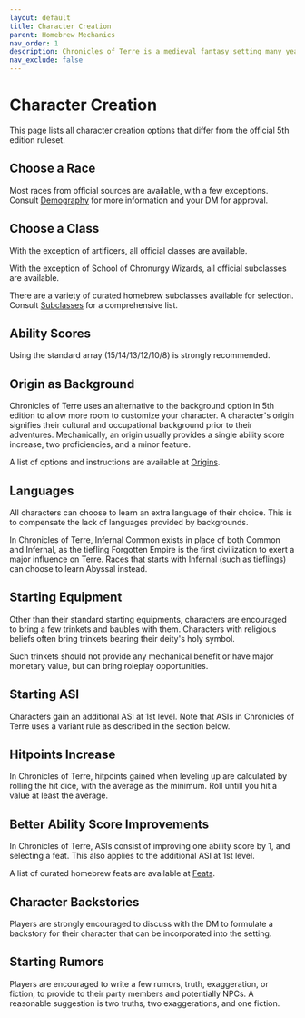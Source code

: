 ```yaml
---
layout: default
title: Character Creation
parent: Homebrew Mechanics
nav_order: 1
description: Chronicles of Terre is a medieval fantasy setting many years in the writing.
nav_exclude: false
---
```


# Character Creation

This page lists all character creation options that differ from the official 5th edition ruleset.

## Choose a Race

Most races from official sources are available, with a few exceptions. Consult [Demography](../demography) for more information and your DM for approval.

## Choose a Class

With the exception of artificers, all official classes are available.

With the exception of School of Chronurgy Wizards, all official subclasses are available.

There are a variety of curated homebrew subclasses available for selection. Consult [Subclasses](../subclasses/Subclasses) for a comprehensive list.

## Ability Scores

Using the standard array (15/14/13/12/10/8) is strongly recommended.

## Origin as Background

Chronicles of Terre uses an alternative to the background option in 5th edition to allow more room to customize your character. A character's origin signifies their cultural and occupational background prior to their adventures. Mechanically, an origin usually provides a single ability score increase, two proficiencies, and a minor feature.

A list of options and instructions are available at [Origins](Origins).

## Languages

All characters can choose to learn an extra language of their choice. This is to compensate the lack of languages provided by backgrounds.

In Chronicles of Terre, Infernal Common exists in place of both Common and Infernal, as the tiefling Forgotten Empire is the first civilization to exert a major influence on Terre. Races that starts with Infernal (such as tieflings) can choose to learn Abyssal instead.

## Starting Equipment

Other than their standard starting equipments, characters are encouraged to bring a few trinkets and baubles with them. Characters with religious beliefs often bring trinkets bearing their deity's holy symbol.

Such trinkets should not provide any mechanical benefit or have major monetary value, but can bring roleplay opportunities.

## Starting ASI

Characters gain an additional ASI at 1st level. Note that ASIs in Chronicles of Terre uses a variant rule as described in the section below.

## Hitpoints Increase

In Chronicles of Terre, hitpoints gained when leveling up are calculated by rolling the hit dice, with the average as the minimum. Roll untill you hit a value at least the average.

## Better Ability Score Improvements

In Chronicles of Terre, ASIs consist of improving one ability score by 1, and selecting a feat. This also applies to the additional ASI at 1st level.

A list of curated homebrew feats are available at [Feats](Feats).

## Character Backstories

Players are strongly encouraged to discuss with the DM to formulate a backstory for their character that can be incorporated into the setting.

## Starting Rumors

Players are encouraged to write a few rumors, truth, exaggeration, or fiction, to provide to their party members and potentially NPCs. A reasonable suggestion is two truths, two exaggerations, and one fiction.